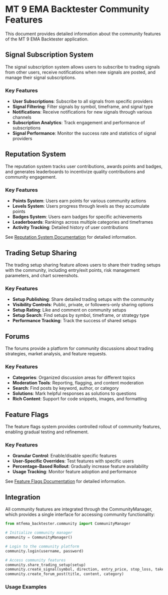 # MT 9 EMA Backtester Community Features

This document provides detailed information about the community features of the MT 9 EMA Backtester application.

## Signal Subscription System

The signal subscription system allows users to subscribe to trading signals from other users, receive notifications when new signals are posted, and manage their signal subscriptions.

### Key Features

- **User Subscriptions**: Subscribe to all signals from specific providers
- **Signal Filtering**: Filter signals by symbol, timeframe, and signal type
- **Notifications**: Receive notifications for new signals through various channels
- **Subscription Analytics**: Track engagement and performance of subscriptions
- **Signal Performance**: Monitor the success rate and statistics of signal providers

## Reputation System

The reputation system tracks user contributions, awards points and badges, and generates leaderboards to incentivize quality contributions and community engagement.

### Key Features

- **Points System**: Users earn points for various community actions
- **Levels System**: Users progress through levels as they accumulate points
- **Badges System**: Users earn badges for specific achievements
- **Leaderboards**: Rankings across multiple categories and timeframes
- **Activity Tracking**: Detailed history of user contributions

See [Reputation System Documentation](reputation_system.md) for detailed information.

## Trading Setup Sharing

The trading setup sharing feature allows users to share their trading setups with the community, including entry/exit points, risk management parameters, and chart screenshots.

### Key Features

- **Setup Publishing**: Share detailed trading setups with the community
- **Visibility Controls**: Public, private, or followers-only sharing options
- **Setup Rating**: Like and comment on community setups
- **Setup Search**: Find setups by symbol, timeframe, or strategy type
- **Performance Tracking**: Track the success of shared setups

## Forums

The forums provide a platform for community discussions about trading strategies, market analysis, and feature requests.

### Key Features

- **Categories**: Organized discussion areas for different topics
- **Moderation Tools**: Reporting, flagging, and content moderation
- **Search**: Find posts by keyword, author, or category
- **Solutions**: Mark helpful responses as solutions to questions
- **Rich Content**: Support for code snippets, images, and formatting

## Feature Flags

The feature flags system provides controlled rollout of community features, enabling gradual testing and refinement.

### Key Features

- **Granular Control**: Enable/disable specific features
- **User-Specific Overrides**: Test features with specific users
- **Percentage-Based Rollout**: Gradually increase feature availability
- **Usage Tracking**: Monitor feature adoption and performance

See [Feature Flags Documentation](feature_flags.md) for detailed information.

## Integration

All community features are integrated through the CommunityManager, which provides a single interface for accessing community functionality:

```python
from mtfema_backtester.community import CommunityManager

# Initialize community manager
community = CommunityManager()

# Login to the community platform
community.login(username, password)

# Access community features
community.share_trading_setup(setup)
community.create_signal(symbol, direction, entry_price, stop_loss, take_profit)
community.create_forum_post(title, content, category)
```

### Usage Examples
